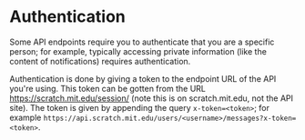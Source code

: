 # Authentication

Some API endpoints require you to authenticate that you are a specific person; for example, typically accessing private information (like the content of notifications) requires authentication.

Authentication is done by giving a token to the endpoint URL of the API you're using. This token can be gotten from the URL https://scratch.mit.edu/session/ (note this is on scratch.mit.edu, not the API site). The token is given by appending the query `x-token=<token>`; for example `https://api.scratch.mit.edu/users/<username>/messages?x-token=<token>`.
